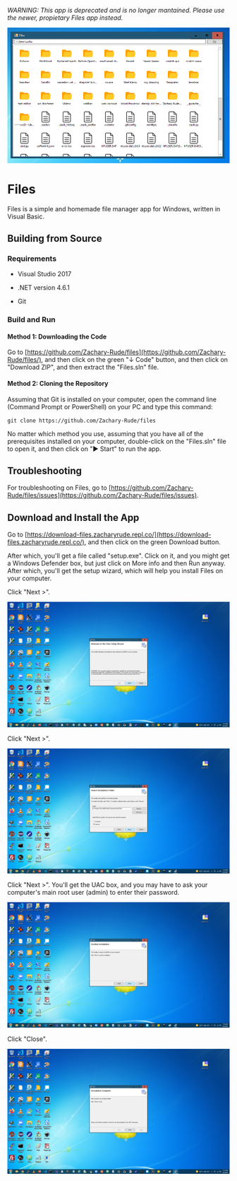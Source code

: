 _WARNING: This app is deprecated and is no longer mantained. Please use the newer, propietary Files app instead._

![Files Window](images/Files.png)

# **Files**

Files is a simple and homemade file manager app for Windows, written in Visual Basic.

## __Building from Source__

### **Requirements**

* Visual Studio 2017
+ .NET version 4.6.1
- Git

### __Build and Run__

#### **Method 1: Downloading the Code**

Go to [https://github.com/Zachary-Rude/files](https://github.com/Zachary-Rude/files/), and then click on the green "&darr; Code" button, and then click on "Download ZIP", and then extract the "Files.sln" file.

#### __Method 2: Cloning the Repository__

Assuming that Git is installed on your computer, open the command line (Command Prompt or PowerShell) on your PC and type this command:

```
git clone https://github.com/Zachary-Rude/files
```

No matter which method you use, assuming that you have all of the prerequisites installed on your computer, double-click on the "Files.sln" file to open it, and then click on "▶ Start" to run the app.

## **Troubleshooting**

For troubleshooting on Files, go to [https://github.com/Zachary-Rude/files/issues](https://github.com/Zachary-Rude/files/issues).

## __Download and Install the App__

Go to [https://download-files.zacharyrude.repl.co/](https://download-files.zacharyrude.repl.co/), and then click on the green Download button.

After which, you'll get a file called "setup.exe". Click on it, and you might get a Windows Defender box, but just click on More info and then Run anyway. After which, you'll get the setup wizard, which will help you install Files on your computer.

Click "Next >".

![Welcome Box](images/Setup_1.png)

Click "Next >".

![Location Box](images/Setup_2.png)

Click "Next >". You'll get the UAC box, and you may have to ask your computer's main root user (admin) to enter their password.

![Install Box](images/Setup_3.png)

Click "Close".

![Finish Box](images/Setup_4.png)
